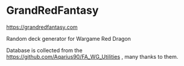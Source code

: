 # GrandRedFantasy

https://grandredfantasy.com

Random deck generator for Wargame Red Dragon

Database is collected from the https://github.com/Aqarius90/FA_WG_Utilities , many thanks to them.

